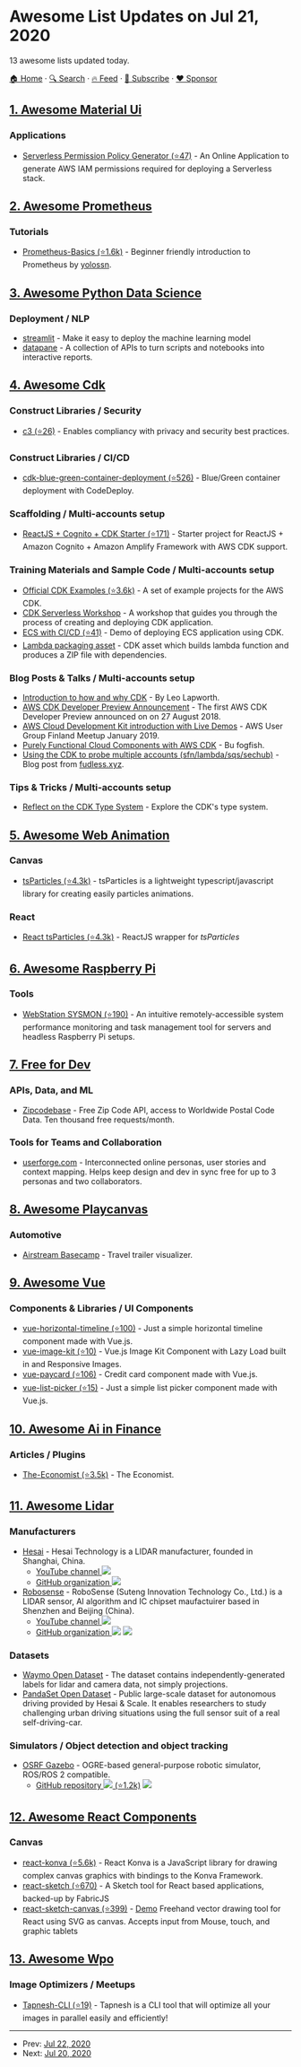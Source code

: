 # Awesome List Updates on Jul 21, 2020

13 awesome lists updated today.

[🏠 Home](/README.md) · [🔍 Search](https://www.trackawesomelist.com/search/) · [🔥 Feed](https://www.trackawesomelist.com/rss.xml) · [📮 Subscribe](https://trackawesomelist.us17.list-manage.com/subscribe?u=d2f0117aa829c83a63ec63c2f&id=36a103854c) · [❤️  Sponsor](https://github.com/sponsors/theowenyoung)



## [1. Awesome Material Ui](/content/nadunindunil/awesome-material-ui/README.md)

### Applications

*   [Serverless Permission Policy Generator (⭐47)](https://github.com/Open-SL/serverless-permission-generator) - An Online Application to generate AWS IAM permissions required for deploying a Serverless stack.

## [2. Awesome Prometheus](/content/roaldnefs/awesome-prometheus/README.md)

### Tutorials

*   [Prometheus-Basics (⭐1.6k)](https://github.com/yolossn/Prometheus-Basics) - Beginner friendly introduction to Prometheus by [yolossn](https://github.com/yolossn).

## [3. Awesome Python Data Science](/content/krzjoa/awesome-python-data-science/README.md)

### Deployment / NLP

*   [streamlit](https://www.streamlit.io/) - Make it easy to deploy the machine learning model
*   [datapane](https://datapane.com/) - A collection of APIs to turn scripts and notebooks into interactive reports.

## [4. Awesome Cdk](/content/kalaiser/awesome-cdk/README.md)

### Construct Libraries / Security

*   [c3 (⭐26)](https://github.com/SSHcom/c3) - Enables compliancy with privacy and security best practices.

### Construct Libraries / CI/CD

*   [cdk-blue-green-container-deployment (⭐526)](https://github.com/cloudcomponents/cdk-constructs/tree/master/packages/cdk-blue-green-container-deployment) - Blue/Green container deployment with CodeDeploy.

### Scaffolding / Multi-accounts setup

*   [ReactJS + Cognito + CDK Starter (⭐171)](https://github.com/vbudilov/reactjs-cognito-starter) - Starter project for ReactJS + Amazon Cognito + Amazon Amplify Framework with AWS CDK support.

### Training Materials and Sample Code / Multi-accounts setup

*   [Official CDK Examples (⭐3.6k)](https://github.com/aws-samples/aws-cdk-examples) - A set of example projects for the AWS CDK.
*   [CDK Serverless Workshop](https://cdkworkshop.com/) - A workshop that guides you through the process of creating and deploying CDK application.
*   [ECS with CI/CD (⭐41)](https://github.com/rix0rrr/cdk-ecs-demo) - Demo of deploying ECS application using CDK.
*   [Lambda packaging asset](https://gitlab.com/josef.stach/aws-cdk-lambda-asset) - CDK asset which builds lambda function and produces a ZIP file with dependencies.

### Blog Posts & Talks / Multi-accounts setup

*   [Introduction to how and why CDK](https://www.slideshare.net/ranguard/aws-cdk-introduction-191140240) - By Leo Lapworth.
*   [AWS CDK Developer Preview Announcement](https://aws.amazon.com/blogs/developer/aws-cdk-developer-preview/) - The first AWS CDK Developer Preview announced on on 27 August 2018.
*   [AWS Cloud Development Kit introduction with Live Demos](https://youtu.be/IIiIoMGTJec) - AWS User Group Finland Meetup January 2019.
*   [Purely Functional Cloud Components with AWS CDK](https://i.am.fog.fish/2019/08/23/purely-functional-cloud-with-aws-cdk.html) - Bu fogfish.
*   [Using the CDK to probe multiple accounts (sfn/lambda/sqs/sechub)](https://fudless.xyz/aws/seedecay/) - Blog post from [fudless.xyz](https://fudless.xyz).

### Tips & Tricks / Multi-accounts setup

*   [Reflect on the CDK Type System](https://gist.github.com/eladb/68a009cf9c953b04a637bac5c40afdbc) - Explore the CDK's type system.

## [5. Awesome Web Animation](/content/sergey-pimenov/awesome-web-animation/README.md)

### Canvas

*   [tsParticles (⭐4.3k)](https://github.com/matteobruni/tsparticles/) - tsParticles is a lightweight typescript/javascript library for creating easily particles animations.

### React

*   [React tsParticles (⭐4.3k)](https://github.com/matteobruni/tsparticles/blob/master/components/react/README.md) - ReactJS wrapper for *tsParticles*

## [6. Awesome Raspberry Pi](/content/thibmaek/awesome-raspberry-pi/README.md)

### Tools

*   [WebStation SYSMON (⭐190)](https://github.com/t0xic0der/sysmon) - An intuitive remotely-accessible system performance monitoring and task management tool for servers  and headless Raspberry Pi setups.

## [7. Free for Dev](/content/ripienaar/free-for-dev/README.md)

### APIs, Data, and ML

*   [Zipcodebase](https://zipcodebase.com) - Free Zip Code API, access to Worldwide Postal Code Data. Ten thousand free requests/month.

### Tools for Teams and Collaboration

*   [userforge.com](https://userforge.com/) - Interconnected online personas, user stories and context mapping.  Helps keep design and dev in sync free for up to 3 personas and two collaborators.

## [8. Awesome Playcanvas](/content/playcanvas/awesome-playcanvas/README.md)

### Automotive

*   [Airstream Basecamp](https://www.airstream.com/travel-trailers/airstream-basecamp-3d-experience/) - Travel trailer visualizer.

## [9. Awesome Vue](/content/vuejs/awesome-vue/README.md)

### Components & Libraries / UI Components

*   [vue-horizontal-timeline (⭐100)](https://github.com/guastallaigor/vue-horizontal-timeline) - Just a simple horizontal timeline component made with Vue.js.
*   [vue-image-kit (⭐10)](https://github.com/guastallaigor/vue-image-kit) - Vue.js Image Kit Component with Lazy Load built in and Responsive Images.
*   [vue-paycard (⭐106)](https://github.com/guastallaigor/vue-paycard) - Credit card component made with Vue.js.
*   [vue-list-picker (⭐15)](https://github.com/guastallaigor/vue-list-picker) - Just a simple list picker component made with Vue.js.

## [10. Awesome Ai in Finance](/content/georgezouq/awesome-ai-in-finance/README.md)

### Articles / Plugins

*   [The-Economist (⭐3.5k)](https://github.com/nailperry-zd/The-Economist) - The Economist.

## [11. Awesome Lidar](/content/szenergy/awesome-lidar/README.md)

### Manufacturers

*   [Hesai](https://www.hesaitech.com/) - Hesai Technology is a LIDAR manufacturer, founded in Shanghai, China.
    *   [YouTube channel ![](https://img.shields.io/badge/youtube-red?style=flat-square\&logo=youtube)](https://www.youtube.com/channel/UCG2_ffm6sdMsK-FX8yOLNYQ/videos)
    *   [GitHub organization ![](https://img.shields.io/badge/github-black?style=flat-square\&logo=github)](https://github.com/HesaiTechnology)
*   [Robosense](http://www.robosense.ai/) - RoboSense (Suteng Innovation Technology Co., Ltd.) is a LIDAR sensor, AI algorithm and IC chipset maufactuirer based in Shenzhen and Beijing (China).
    *   [YouTube channel ![](https://img.shields.io/badge/youtube-red?style=flat-square\&logo=youtube)](https://www.youtube.com/channel/UCYCK8j678N6d_ayWE_8F3rQ)
    *   [GitHub organization ![](https://img.shields.io/badge/github-black?style=flat-square\&logo=github)](https://github.com/RoboSense-LiDAR) ![](https://img.shields.io/badge/ROS-2-34aec5?style=flat-square\&logo=ros)

### Datasets

*   [Waymo Open Dataset](https://waymo.com/open/) - The dataset contains independently-generated labels for lidar and camera data, not simply projections.
*   [PandaSet Open Dataset](https://scale.com/open-datasets/pandaset) - Public large-scale dataset for autonomous driving provided by Hesai & Scale. It enables researchers to study challenging urban driving situations using the full sensor suit of a real self-driving-car.

### Simulators / Object detection and object tracking

*   [OSRF Gazebo](http://gazebosim.org/) - OGRE-based general-purpose robotic simulator, ROS/ROS 2 compatible.
    *   [GitHub repository ![](https://img.shields.io/badge/github-black?style=flat-square\&logo=github) (⭐1.2k)](https://github.com/osrf/gazebo) ![](https://img.shields.io/badge/ROS-2-34aec5?style=flat-square\&logo=ros)

## [12. Awesome React Components](/content/brillout/awesome-react-components/README.md)

### Canvas

*   [react-konva (⭐5.6k)](https://github.com/konvajs/react-konva) - React Konva is a JavaScript library for drawing complex canvas graphics with bindings to the Konva Framework.
*   [react-sketch (⭐670)](https://github.com/tbolis/react-sketch) - A Sketch tool for React based applications, backed-up by FabricJS
*   [react-sketch-canvas (⭐399)](https://github.com/vinothpandian/react-sketch-canvas) - [Demo](https://vinoth.info/react-sketch-canvas/?path=/story/*) Freehand vector drawing tool for React using SVG as canvas. Accepts input from Mouse, touch, and graphic tablets

## [13. Awesome Wpo](/content/davidsonfellipe/awesome-wpo/README.md)

### Image Optimizers / Meetups

*   [Tapnesh-CLI (⭐19)](https://github.com/JafarAkhondali/Tapnesh) - Tapnesh is a CLI tool that will optimize all your images in parallel easily and efficiently!

---

- Prev: [Jul 22, 2020](/content/2020/07/22/README.md)
- Next: [Jul 20, 2020](/content/2020/07/20/README.md)
